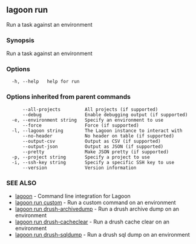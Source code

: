 ## lagoon run

Run a task against an environment

### Synopsis

Run a task against an environment

### Options

```
  -h, --help   help for run
```

### Options inherited from parent commands

```
      --all-projects         All projects (if supported)
      --debug                Enable debugging output (if supported)
  -e, --environment string   Specify an environment to use
      --force                Force (if supported)
  -l, --lagoon string        The Lagoon instance to interact with
      --no-header            No header on table (if supported)
      --output-csv           Output as CSV (if supported)
      --output-json          Output as JSON (if supported)
      --pretty               Make JSON pretty (if supported)
  -p, --project string       Specify a project to use
  -i, --ssh-key string       Specify a specific SSH key to use
      --version              Version information
```

### SEE ALSO

* [lagoon](lagoon.md)	 - Command line integration for Lagoon
* [lagoon run custom](lagoon_run_custom.md)	 - Run a custom command on an environment
* [lagoon run drush-archivedump](lagoon_run_drush-archivedump.md)	 - Run a drush archive dump on an environment
* [lagoon run drush-cacheclear](lagoon_run_drush-cacheclear.md)	 - Run a drush cache clear on an environment
* [lagoon run drush-sqldump](lagoon_run_drush-sqldump.md)	 - Run a drush sql dump on an environment

